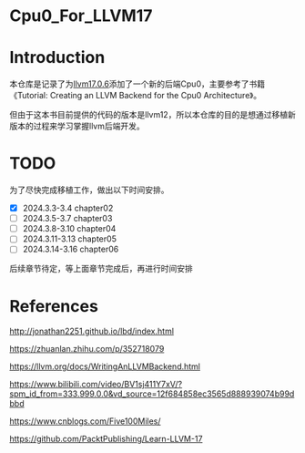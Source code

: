 # Cpu0_For_LLVM17

# Introduction

本仓库是记录了为[llvm17.0.6](https://github.com/llvm/llvm-project/releases/tag/llvmorg-17.0.6)添加了一个新的后端Cpu0，主要参考了书籍《Tutorial: Creating an LLVM Backend for
the Cpu0 Architecture》。

但由于这本书目前提供的代码的版本是llvm12，所以本仓库的目的是想通过移植新版本的过程来学习掌握llvm后端开发。



# TODO

为了尽快完成移植工作，做出以下时间安排。


- [x] 2024.3.3-3.4 chapter02
- [ ] 2024.3.5-3.7 chapter03
- [ ] 2024.3.8-3.10 chapter04
- [ ] 2024.3.11-3.13 chapter05
- [ ] 2024.3.14-3.16 chapter06

后续章节待定，等上面章节完成后，再进行时间安排




# References

http://jonathan2251.github.io/lbd/index.html

https://zhuanlan.zhihu.com/p/352718079


https://llvm.org/docs/WritingAnLLVMBackend.html


https://www.bilibili.com/video/BV1sj411Y7xV/?spm_id_from=333.999.0.0&vd_source=12f684858ec3565d888939074b99dbbd

https://www.cnblogs.com/Five100Miles/


https://github.com/PacktPublishing/Learn-LLVM-17

